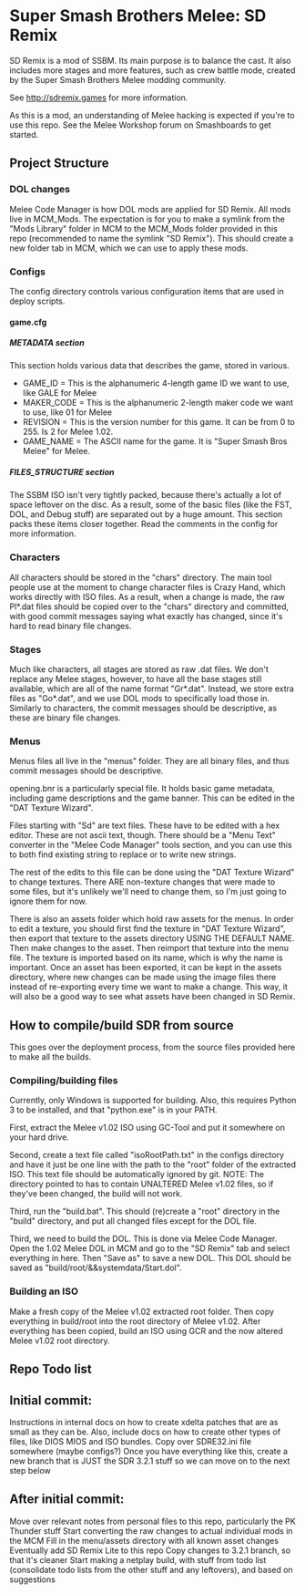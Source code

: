 # Super Smash Brothers Melee: SD Remix
SD Remix is a mod of SSBM. Its main purpose is to balance the cast.
It also includes more stages and more features, such as crew battle mode, created by the Super Smash Brothers Melee modding community.

See http://sdremix.games for more information.

As this is a mod, an understanding of Melee hacking is expected if you're to use this repo. See the Melee Workshop forum on Smashboards to get started.


## Project Structure
### DOL changes 
Melee Code Manager is how DOL mods are applied for SD Remix. All mods live in MCM_Mods.
The expectation is for you to make a symlink from the "Mods Library" folder in MCM to the MCM_Mods folder provided in this repo (recommended to name the symlink "SD Remix"). This should create a new folder tab in MCM, which we can use to apply these mods.

### Configs
The config directory controls various configuration items that are used in deploy scripts.

#### game.cfg
##### METADATA section
This section holds various data that describes the game, stored in various.
* GAME_ID = This is the alphanumeric 4-length game ID we want to use, like GALE for Melee
* MAKER_CODE = This is the alphanumeric 2-length maker code we want to use, like 01 for Melee
* REVISION = This is the version number for this game. It can be from 0 to 255. Is 2 for Melee 1.02.
* GAME_NAME = The ASCII name for the game. It is "Super Smash Bros Melee" for Melee.
##### FILES_STRUCTURE section
The SSBM ISO isn't very tightly packed, because there's actually a lot of space leftover on the disc. As a result, some of the basic files (like the FST, DOL, and Debug stuff) are separated out by a huge amount. This section packs these items closer together. Read the comments in the config for more information.

### Characters
All characters should be stored in the "chars" directory. The main tool people use at the moment to change character files is Crazy Hand, which works directly with ISO files. As a result, when a change is made, the raw Pl*.dat files should be copied over to the "chars" directory and committed, with good commit messages saying what exactly has changed, since it's hard to read binary file changes.

### Stages
Much like characters, all stages are stored as raw .dat files. We don't replace any Melee stages, however, to have all the base stages still available, which are all of the name format "Gr*.dat". Instead, we store extra files as "Go*.dat", and we use DOL mods to specifically load those in.
Similarly to characters, the commit messages should be descriptive, as these are binary file changes.

### Menus
Menus files all live in the "menus" folder. They are all binary files, and thus commit messages should be descriptive.

opening.bnr is a particularly special file. It holds basic game metadata, including game descriptions and the game banner. This can be edited in the "DAT Texture Wizard".

Files starting with "Sd" are text files. These have to be edited with a hex editor. These are not ascii text, though. There should be a "Menu Text" converter in the "Melee Code Manager" tools section, and you can use this to both find existing string to replace or to write new strings.

The rest of the edits to this file can be done using the "DAT Texture Wizard" to change textures. There ARE non-texture changes that were made to some files, but it's unlikely we'll need to change them, so I'm just going to ignore them for now.

There is also an assets folder which hold raw assets for the menus. In order to edit a texture, you should first find the texture in "DAT Texture Wizard", then export that texture to the assets directory USING THE DEFAULT NAME. Then make changes to the asset. Then reimport that texture into the menu file. The texture is imported based on its name, which is why the name is important. Once an asset has been exported, it can be kept in the assets directory, where new changes can be made using the image files there instead of re-exporting every time we want to make a change. This way, it will also be a good way to see what assets have been changed in SD Remix.


## How to compile/build SDR from source
This goes over the deployment process, from the source files provided here to make all the builds.

### Compiling/building files
Currently, only Windows is supported for building. Also, this requires Python 3 to be installed, and that "python.exe" is in your PATH.

First, extract the Melee v1.02 ISO using GC-Tool and put it somewhere on your hard drive.

Second, create a text file called "isoRootPath.txt" in the configs directory and have it just be one line with the path to the "root" folder of the extracted ISO. This text file should be automatically ignored by git. NOTE: The directory pointed to has to contain UNALTERED Melee v1.02 files, so if they've been changed, the build will not work.

Third, run the "build.bat". This should (re)create a "root" directory in the "build" directory, and put all changed files except for the DOL file.

Third, we need to build the DOL. This is done via Melee Code Manager. Open the 1.02 Melee DOL in MCM and go to the "SD Remix" tab and select everything in here. Then "Save as" to save a new DOL. This DOL should be saved as "build/root/&&systemdata/Start.dol".

### Building an ISO
Make a fresh copy of the Melee v1.02 extracted root folder. Then copy everything in build/root into the root directory of Melee v1.02.
After everything has been copied, build an ISO using GCR and the now altered Melee v1.02 root directory.


## Repo Todo list

Initial commit:
--------------
Instructions in internal docs on how to create xdelta patches that are as small as they can be.
Also, include docs on how to create other types of files, like DIOS MIOS and ISO bundles.
Copy over SDRE32.ini file somewhere (maybe configs?)
Once you have everything like this, create a new branch that is JUST the SDR 3.2.1 stuff so we can move on to the next step below

After initial commit:
--------------------
Move over relevant notes from personal files to this repo, particularly the PK Thunder stuff
Start converting the raw changes to actual individual mods in the MCM
Fill in the menu/assets directory with all known asset changes
Eventually add SD Remix Lite to this repo
Copy changes to 3.2.1 branch, so that it's cleaner
Start making a netplay build, with stuff from todo list (consolidate todo lists from the other stuff and any leftovers), and based on suggestions
